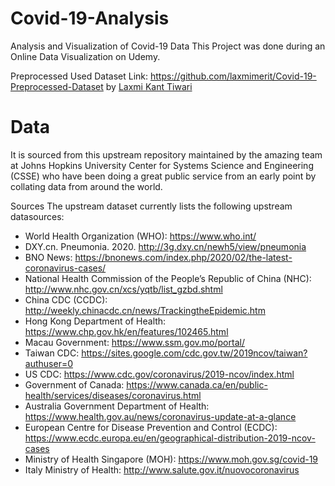 # Covid-19-Analysis
Analysis and Visualization of Covid-19 Data
This Project was done during an Online Data Visualization on Udemy.

Preprocessed Used Dataset Link: https://github.com/laxmimerit/Covid-19-Preprocessed-Dataset by [Laxmi Kant Tiwari](https://github.com/laxmimerit/)

# Data
It is sourced from this upstream repository maintained by the amazing team at Johns Hopkins University Center for Systems Science and Engineering (CSSE) who have been doing a great public service from an early point by collating data from around the world.

Sources
The upstream dataset currently lists the following upstream datasources:

* World Health Organization (WHO): https://www.who.int/
* DXY.cn. Pneumonia. 2020. http://3g.dxy.cn/newh5/view/pneumonia
* BNO News: https://bnonews.com/index.php/2020/02/the-latest-coronavirus-cases/
* National Health Commission of the People’s Republic of China (NHC): http://www.nhc.gov.cn/xcs/yqtb/list_gzbd.shtml
* China CDC (CCDC): http://weekly.chinacdc.cn/news/TrackingtheEpidemic.htm
* Hong Kong Department of Health: https://www.chp.gov.hk/en/features/102465.html
* Macau Government: https://www.ssm.gov.mo/portal/
* Taiwan CDC: https://sites.google.com/cdc.gov.tw/2019ncov/taiwan?authuser=0
* US CDC: https://www.cdc.gov/coronavirus/2019-ncov/index.html
* Government of Canada: https://www.canada.ca/en/public-health/services/diseases/coronavirus.html
* Australia Government Department of Health: https://www.health.gov.au/news/coronavirus-update-at-a-glance
* European Centre for Disease Prevention and Control (ECDC): https://www.ecdc.europa.eu/en/geographical-distribution-2019-ncov-cases
* Ministry of Health Singapore (MOH): https://www.moh.gov.sg/covid-19
* Italy Ministry of Health: http://www.salute.gov.it/nuovocoronavirus
